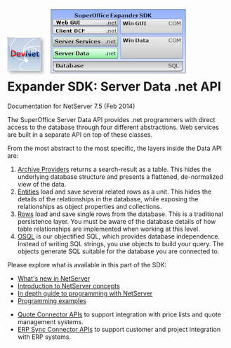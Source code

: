 <properties date="2016-05-10"
SortOrder="1"
/>

![](images/devnet_logo.png) ![](expander-sdk.jpg)
Expander SDK: Server Data .net API
==================================

Documentation for NetServer 7.5
(Feb 2014)

The SuperOffice Server Data API provides .net programmers with direct access to the database through four different abstractions. Web services are built in a separate API on top of these classes.

From the most abstract to the most specific, the layers inside the Data API are:

1. [Archive Providers](Developer's%20Guide/Archives/Archives.htm) returns a search-result as a table. This hides the underlying database structure and presents a flattened, de-normalized view of the data.
2. [Entities](Developer's%20Guide/Entities/Entities.htm) load and save several related rows as a unit. This hides the details of the relationships in the database, while exposing the relationships as object properties and collections.
3. [Rows](Developer's%20Guide/Rows/Rows.htm) load and save single rows from the database. This is a traditional persistence layer. You must be aware of the database details of how table relationships are implemented when working at this level.
4. [OSQL](Developer's%20Guide/OSQL/OSQL.htm) is our objectified SQL, which provides database independence. Instead of writing SQL strings, you use objects to build your query. The objects generate SQL suitable for the database you are connected to.

Please explore what is available in this part of the SDK:
* [What's new in NetServer](What's%20new/What's%20new.htm)
* [Introduction to NetServer concepts](Introduction/Introduction.htm)
* [In depth guide to programming with NetServer](Developer's%20Guide/Developer's%20Guide.htm)
* [Programming examples](Examples/Examples.htm)

<!-- -->

* [Quote Connector APIs](Developer's%20Guide/ERP%20Connectors/ERP%20Quote%20Connector%20Interface/ERP%20Quote%20Connector%20Interface.htm) to support integration with price lists and quote management systems.
* [ERP Sync Connector APIs](Developer's%20Guide/ERP%20Connectors/ERP%20Sync%20Connector%20Interface/ERP%20Sync%20Connector%20Interface.htm) to support customer and project integration with ERP systems.
